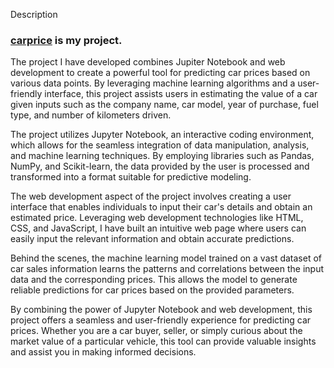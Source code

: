 Description

### [carprice](https://github.com/sachaparakenil/carprice) is my project.

The project I have developed combines Jupiter Notebook and web development to create a powerful tool for predicting car prices based on various data points. By leveraging machine learning algorithms and a user-friendly interface, this project assists users in estimating the value of a car given inputs such as the company name, car model, year of purchase, fuel type, and number of kilometers driven.

The project utilizes Jupyter Notebook, an interactive coding environment, which allows for the seamless integration of data manipulation, analysis, and machine learning techniques. By employing libraries such as Pandas, NumPy, and Scikit-learn, the data provided by the user is processed and transformed into a format suitable for predictive modeling.

The web development aspect of the project involves creating a user interface that enables individuals to input their car's details and obtain an estimated price. Leveraging web development technologies like HTML, CSS, and JavaScript, I have built an intuitive web page where users can easily input the relevant information and obtain accurate predictions.

Behind the scenes, the machine learning model trained on a vast dataset of car sales information learns the patterns and correlations between the input data and the corresponding prices. This allows the model to generate reliable predictions for car prices based on the provided parameters.

By combining the power of Jupyter Notebook and web development, this project offers a seamless and user-friendly experience for predicting car prices. Whether you are a car buyer, seller, or simply curious about the market value of a particular vehicle, this tool can provide valuable insights and assist you in making informed decisions.
